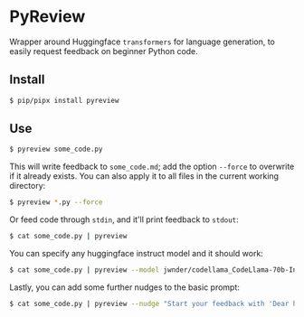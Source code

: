 # PyReview

Wrapper around Huggingface  `transformers` for language generation, to easily request feedback on beginner Python code. 

## Install

```bash
$ pip/pipx install pyreview
```

## Use

```bash
$ pyreview some_code.py
``` 

This will write feedback to `some_code.md`; add the option `--force` to overwrite if it already exists. You can also apply it to all files in the current working directory:

```bash
$ pyreview *.py --force
``` 

Or feed code through `stdin`, and it'll print feedback to `stdout`:

```bash
$ cat some_code.py | pyreview
``` 

You can specify any huggingface instruct model and it should work:

```bash
$ cat some_code.py | pyreview --model jwnder/codellama_CodeLlama-70b-Instruct-hf-bnb-4bit
```

Lastly, you can add some further nudges to the basic prompt:

```bash
$ cat some_code.py | pyreview --nudge "Start your feedback with 'Dear human overlord'" "Format your feedback as a haiku please."
``` 
